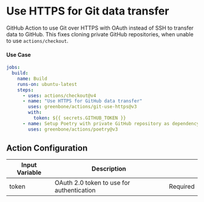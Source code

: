 # Use HTTPS for Git data transfer

GitHub Action to use Git over HTTPS with OAuth instead of SSH to transfer data to GitHub. This fixes cloning private GitHub repositories, when unable to use `actions/checkout`.

#### Use Case

```yaml
jobs:
  build:
    name: Build
    runs-on: ubuntu-latest
    steps:
      - uses: actions/checkout@v4
      - name: "Use HTTPS for GitHub data transfer"
        uses: greenbone/actions/git-use-https@v3
        with:
          token: ${{ secrets.GITHUB_TOKEN }}
      - name: Setup Poetry with private GitHub repository as dependency
        uses: greenbone/actions/poetry@v3
```

## Action Configuration

| Input Variable          | Description                                                                     |          |
| ----------------------- | ------------------------------------------------------------------------------- | -------- |
| token                   | OAuth 2.0 token to use for authentication                                       | Required |
